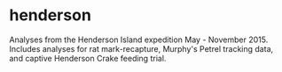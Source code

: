 # henderson
Analyses from the Henderson Island expedition May - November 2015. Includes analyses for rat mark-recapture, Murphy's Petrel tracking data, and captive Henderson Crake feeding trial.
